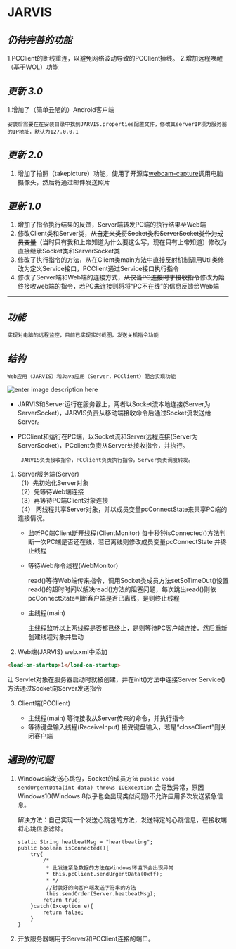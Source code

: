 # JARVIS
## *仍待完善的功能*

1.PCClient的断线重连，以避免网络波动导致的PCClient掉线。
2.增加远程唤醒（基于WOL）功能

## *更新 3.0*
1.增加了（简单丑陋的）Android客户端
```
安装后需要在在安装目录中找到JARVIS.properties配置文件，修改其serverIP项为服务器的IP地址，默认为127.0.0.1
```
## *更新 2.0*
1. 增加了拍照（takepicture）功能，使用了开源库[webcam-capture][1]调用电脑摄像头，然后将通过邮件发送照片

## *更新 1.0*

1. 增加了指令执行结果的反馈，Server端转发PC端的执行结果至Web端
2. 修改Client类和Server类，~~从自定义类将Socket类和ServerSocket类作为成员变量~~（当时只有我和上帝知道为什么要这么写，现在只有上帝知道）修改为直接继承Socket类和ServerSocket类
3. 修改了执行指令的方法，~~从在Client类main方法中直接反射机制调用Util类~~修改为定义Service接口，PCClient通过Service接口执行指令
4. 修改了Server端和Web端的连接方式，~~从仅当PC连接时才接收指令~~修改为始终接收web端的指令，若PC未连接则将将“PC不在线”的信息反馈给Web端

----------


## *功能*

	实现对电脑的远程监控，目前已实现实时截图，发送关机指令功能

## *结构* 
	Web应用（JARVIS）和Java应用（Server，PCClient）配合实现功能
![enter image description here](https://raw.githubusercontent.com/pokerfaceSad/JARVIS/master/System.png)
 

 -  JARVIS和Server运行在服务器上，两者以Socket流本地连接(Server为ServerSocket)，JARVIS负责从移动端接收命令后通过Socket流发送给Server。
 
 
 - PCClient和运行在PC端，以Socket流和Server远程连接(Server为ServerSocket)，PCclient负责从Server处接收指令，并执行。

		JARVIS负责接收指令，PCClient负责执行指令，Server负责调度转发。

 1. Server服务端(Server)   
 （1）先初始化Server对象  
 （2）先等待Web端连接  
 （3）再等待PC端Client对象连接  
 （4） 两线程共享Server对象，并以成员变量pcConnectState来共享PC端的连接情况。  

	- 监听PC端Client断开线程(ClientMonitor)
	    每十秒钟isConnected()方法判断一次PC端是否还在线，若已离线则修改成员变量pcConnectState
	    并终止线程
		    
	- 等待Web命令线程(WebMonitor)
	
	    read()等待Web端传来指令，调用Socket类成员方法setSoTimeOut()设置read()的超时时间以解决read()方法的阻塞问题，每次跳出read()则依pcConnectState判断客户端是否已离线，是则终止线程
	- 主线程(main)
	
	    主线程监听以上两线程是否都已终止，是则等待PC客户端连接，然后重新创建线程对象并启动

 2. Web端(JARVIS) web.xml中添加 
 ```html
 <load-on-startup>1</load-on-startup>
 ```
 让 Servlet对象在服务器启动时就被创建，并在init()方法中连接Server Service()方法通过Socket向Server发送指令

 3. Client端(PCClient) 
 
 	- 主线程(main) 
		等待接收从Server传来的命令，并执行指令 
	- 等待键盘输入线程(ReceiveInput) 
		接受键盘输入，若是“closeClient”则关闭客户端
 
## *遇到的问题*

 1. Windows端发送心跳包，Socket的成员方法
	 `public void sendUrgentData(int data)
			throws IOException`
    会导致异常，原因Windows10(Windows 8似乎也会出现类似问题)不允许应用多次发送紧急信息。

	解决方法：自己实现一个发送心跳包的方法，发送特定的心跳信息，在接收端将心跳信息滤除。
	```
	static String heatbeatMsg = "heartbeating";
	public boolean isConnected(){
		try{
			/*
			 * 此发送紧急数据的方法在Windows环境下会出现异常
			 * this.pcClient.sendUrgentData(0xff);
			 * */
			 //封装好的向客户端发送字符串的方法 
			 this.sendOrder(Server.heatbeatMsg);
			return true;
		}catch(Exception e){
		    return false;
		}
	}
	```
 2. 开放服务器端用于Server和PCClient连接的端口。


  [1]: https://github.com/sarxos/webcam-capture